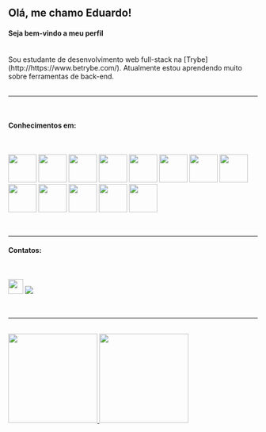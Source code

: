 ## Olá, me chamo Eduardo!
#### Seja bem-vindo a meu perfil
<br>
Sou estudante de desenvolvimento web full-stack na [Trybe](http://https://www.betrybe.com/). Atualmente estou aprendendo muito sobre ferramentas de back-end.
<br />
<br />

---

<br>

#### Conhecimentos em:

<br>

<img src="https://cdn.jsdelivr.net/gh/devicons/devicon/icons/html5/html5-plain-wordmark.svg" height=57/>    <img src="https://cdn.jsdelivr.net/gh/devicons/devicon/icons/css3/css3-plain-wordmark.svg" height=57/>  <img src="https://cdn.jsdelivr.net/gh/devicons/devicon/icons/javascript/javascript-plain.svg" height=57/>   <img src="https://cdn.jsdelivr.net/gh/devicons/devicon/icons/nodejs/nodejs-plain.svg" height=57/>   <img src="https://cdn.jsdelivr.net/gh/devicons/devicon/icons/react/react-original.svg" height=57/> <img src="https://cdn.jsdelivr.net/gh/devicons/devicon/icons/redux/redux-original.svg" height=57/>   <img src="https://cdn.jsdelivr.net/gh/devicons/devicon/icons/docker/docker-original-wordmark.svg" height=57/>   <img src="https://cdn.jsdelivr.net/gh/devicons/devicon/icons/mysql/mysql-original.svg" height=57/>  <img src="https://cdn.jsdelivr.net/gh/devicons/devicon/icons/jest/jest-plain.svg" height=57/>   <img src="https://cdn.jsdelivr.net/gh/devicons/devicon/icons/git/git-plain-wordmark.svg" height=57/>    <img src="https://cdn.jsdelivr.net/gh/devicons/devicon/icons/mocha/mocha-plain.svg" height=57/> <img src="https://cdn.jsdelivr.net/gh/devicons/devicon/icons/photoshop/photoshop-plain.svg" height=57/> <img src="https://cdn.jsdelivr.net/gh/devicons/devicon/icons/illustrator/illustrator-plain.svg" height=57/>
          
          

<br>               

---

#### Contatos:

<br>

[<img src="https://cdn.jsdelivr.net/gh/devicons/devicon/icons/linkedin/linkedin-original.svg" height=30/>](https://www.linkedin.com/in/eduardosantos0418/)  <a href = "mailto:eduardobs1804@gmail.com"><img src="https://img.shields.io/badge/Gmail-D14836?style=for-the-badge&logo=gmail&logoColor=white" target="_blank"></a>

<br>

----

<br>

<div>
<a href="https://github.com/lobotelho22">
<img height="180em" src="https://github-readme-stats.vercel.app/api/top-langs/?username=lobotelho22&layout=compact&langs_count=7&theme=dracula"/>
<img height="180em" src="https://github-readme-stats.vercel.app/api?username=lobotelho22&show_icons=true&theme=dracula&include_all_commits=true&count_private=true"/>
</div>

          
          




          
